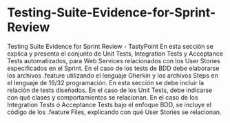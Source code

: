 # Testing-Suite-Evidence-for-Sprint-Review
Testing Suite Evidence for Sprint Review - TastyPoint
En esta sección se explica y presenta el conjunto de Unit Tests, Integration Tests y
Acceptance Tests automatizados, para Web Services relacionados con los User
Stories especificados en el Sprint. En el caso de los tests de BDD debe elaborarse los
archivos .feature utilizando el lenguaje Gherkin y los archivos Steps en el lenguaje de
19/32
programación. En esta sección se debe incluir la relación de tests diseñados. En el
caso de los Unit Tests, debe indicarse con qué clases y comportamientos se
relacionan. En el caso de los Integration Tests ó Acceptance Tests bajo el enfoque
BDD, se incluye el código de los .feature Files, explicando con qué User Stories se
relacionan.
